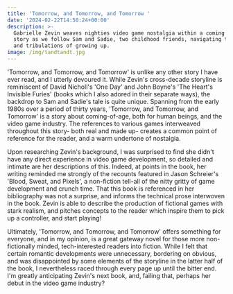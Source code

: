 ```yaml
---
title: 'Tomorrow, and Tomorrow, and Tomorrow '
date: '2024-02-22T14:50:24+00:00'
description: >-
  Gabrielle Zevin weaves nighties video game nostalgia within a coming of age
  story as we follow Sam and Sadie, two childhood friends, navigating the trials
  and tribulations of growing up. 
image: /img/tandtandt.jpg
---
```

'Tomorrow, and Tomorrow, and Tomorrow' is unlike any other story I have ever read, and I utterly devoured it. While Zevin's cross-decade storyline is reminiscent of David Nicholl's 'One Day' and John Boyne's 'The Heart's Invisible Furies' (books which I also adored in their separate ways), the backdrop to Sam and Sadie's tale is quite unique. Spanning from the early 1980s over a period of thirty years, 'Tomorrow, and Tomorrow, and Tomorrow' is a story about coming-of-age, both for human beings, and the video game industry. The references to various games interweaved throughout this story- both real and made up- creates a common point of reference for the reader, and a warm undertone of nostalgia. 

Upon researching Zevin's background, I was surprised to find she didn't have any direct experience in video game development, so detailed and intimate are her descriptions of this. Indeed, at points in the book, her writing reminded me strongly of the recounts featured in Jason Schreier's 'Blood, Sweat, and Pixels', a non-fiction tell-all of the nitty gritty of game development and crunch time. That this book is referenced in her bibliography was not a surprise, and informs the technical prose interwoven in the book. Zevin is able to describe the production of fictional games with stark realism, and pitches concepts to the reader which inspire them to pick up a controller, and start playing!

Ultimately, 'Tomorrow, and Tomorrow, and Tomorrow' offers something for everyone, and in my opinion, is a great gateway novel for those more non-fictionally minded, tech-interested readers into fiction. While I felt that certain romantic developments were unnecessary, bordering on obvious, and was disappointed by some elements of the storyline in the latter half of the book, I nevertheless raced through every page up until the bitter end. I'm greatly anticipating Zevin's next book, and, failing that, perhaps her debut in the video game industry?


